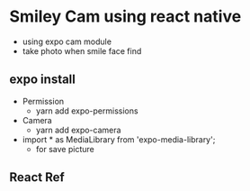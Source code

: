 # Smiley Cam using react native
 - using expo cam module
 - take photo when smile face find
 
## expo install
 - Permission
   - yarn add expo-permissions
 - Camera
   - yarn add expo-camera
 - import * as MediaLibrary from 'expo-media-library';
   - for save picture

## React Ref
